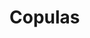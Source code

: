 <script setup>
import W from '@/Word.vue'
import { ref } from 'vue'

const count = ref(0)
</script>

# Copulas

<p>
<W :t="['бизи','cat']" /> <W :t="['дикла','on hands']" /> <W :t="['кабилсул','sleeping']" /> <W :t="['би','is']" /> 
</p>
